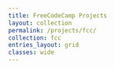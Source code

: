 ```yaml
---
title: FreeCodeCamp Projects
layout: collection
permalink: /projects/fcc/
collection: fcc
entries_layout: grid
classes: wide
---
```

